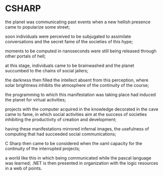 # CSHARP

the planet was communicating past events when a new hellish presence came to popularize some street;

soon individuals were perceived to be subjugated to assimilate conversations and the secret fame of the societies of this hype;

moments to be computed in nanoseconds were still being released through other portals of hell;

at this stage, individuals came to be brainwashed and the planet succumbed to the chains of social jailers;

the darkness then filled the intellect absent from this perception, where solar brightness inhibits the atmosphere of the continuity of the course;

the programming to which this manifestation was taking place had induced the planet for virtual activities;

projects with the computer acquired in the knowledge decorated in the cave came to fame, in which social activities aim at the success of societies inhibiting the productivity of creation and development;

having these manifestations mirrored infernal images, the usefulness of computing that had succeeded social communications;

C Sharp then came to be considered when the xaml capacity for the continuity of the interrupted projects;

a world like this in which being communicated while the pascal language was learned; .NET is then presented in organization with the logic resources in a web of points.

